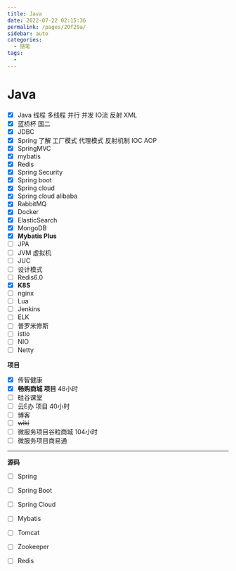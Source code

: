 ```yaml
---
title: Java
date: 2022-07-22 02:15:36
permalink: /pages/20f29a/
sidebar: auto
categories:
  - 随笔
tags:
  - 
---
```

# Java

 - [x] Java 线程 多线程 并行 并发  IO流  反射 XML 
 - [x] 蓝桥杯 国二
 - [x] JDBC
 - [x] Spring  了解 工厂模式 代理模式 反射机制 IOC AOP
 - [x] SpringMVC
 - [x] mybatis
 - [x] Redis
 - [x] Spring Security
 - [x] Spring boot 
 - [x] Spring cloud
 - [x] Spring cloud alibaba
 - [x] RabbitMQ
 - [x] Docker
 - [x] ElasticSearch
 - [x] MongoDB
 - [x] **Mybatis Plus**
 - [ ] JPA
 - [ ] JVM 虚拟机
 - [ ] JUC
 - [ ] 设计模式
 - [ ] Redis6.0
 - [x] **K8S**
 - [ ] nginx
 - [ ] Lua
 - [ ] Jenkins
 - [ ] ELK
 - [ ] 普罗米修斯
 - [ ] istio
 - [ ] NIO
 - [ ] Netty

**项目**


 - [x] 传智健康
 - [x] **畅购商城 项目**  48小时
 - [ ] 硅谷课堂
 - [ ] 云E办 项目    40小时
 - [ ] 博客
 - [ ] ~~wiki~~
 - [ ] 微服务项目谷粒商城  104小时
 - [ ] 微服务项目商易通 

----

**源码**

- [ ] Spring
- [ ] Spring Boot
- [ ] Spring Cloud
- [ ] Mybatis
- [ ] Tomcat
- [ ] Zookeeper
- [ ] Redis



